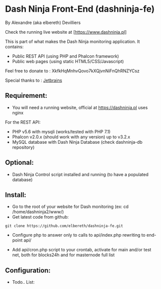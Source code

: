 # Dash Ninja Front-End (dashninja-fe)
By Alexandre (aka elbereth) Devilliers

Check the running live website at [https://www.dashninja.pl]

This is part of what makes the Dash Ninja monitoring application.
It contains:
- Public REST API (using PHP and Phalcon framework)
- Public web pages (using static HTML5/CSS/Javascript)

Feel free to donate to : XkfkHqMnhvQovo7kXQjvnNiFnQhRNZYCsz

Special thanks to : [Jetbrains](https://www.jetbrains.com)

## Requirement:
* You will need a running website, official at https://dashninja.pl uses nginx

For the REST API:
* PHP v5.6 with mysqli (works/tested with PHP 7.1)
* Phalcon v2.0.x (should work with any version) up to v3.2.x
* MySQL database with Dash Ninja Database (check dashninja-db repository)

## Optional:
* Dash Ninja Control script installed and running (to have a populated database)

## Install:
* Go to the root of your website for Dash monitoring (ex: cd /home/dashninja2/www/)
* Get latest code from github:
```shell
git clone https://github.com/elbereth/dashninja-fe.git
```

* Configure php to answer only to calls to api/index.php rewriting to end-point api/

* Add api/cron.php script to your crontab, activate for main and/or test net, both for blocks24h and for masternode full list

## Configuration:
* Todo..
List:
